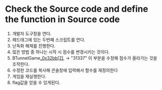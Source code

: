 # Check the Source code and define the function in Source code

1. 개발자 도구창을 연다.
2. 헤드태그에 있는 두번째 스크립트를 연다.
3. 난독화 해제를 진행한다.
4. 많은 방법 중 하나는 시작 시 점수를 변경시키는 것이다.
5.  BTunnelGame[_0x32bb[2]](), -> "31337"
이 부분을 수정해 점수가 올라가는 것을 조작한다.
6. 수정한 코드를 복사해 콘솔창에 입력해서 함수를 재정의한다
7. 게임을 재실행한다. 
8. flag값을 얻을 수 있게된다.